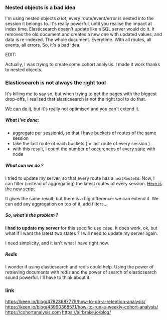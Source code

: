 ### Nested objects is a bad idea

I'm using nested objects *a lot*, every route/event/error is nested into the session it belongs to. It's really powerful, until you realise the impact at index time. Elasticsearch doesn't update like a SQL server would do it. It removes the old document and creates a new one with updated values, and data is re-indexed. The whole document. Everytime. With all routes, all events, all errors. So, it's a bad idea.

EDIT:

Actually, I was *trying* to create some cohort analysis. I made it work thanks to nested objects.

### Elasticsearch is not always the right tool

It's killing me to say so, but when trying to get the pages with the biggest drop-offs, I realised that elasticsearch is not the right tool to do that.

[We can do it](https://github.com/marg51/foul/blob/a04a86e/elasticsearch/reports/bounce_after_event.coffee), but it's really not optimised and you can't extend it.

##### What I've done:

- aggregate per sessionId, so that I have buckets of routes of the same session
- take the last route of each buckets ( = last route of every session )
- with this result, I count the number of occurences of every state with node

##### What can we do ?

I tried to update my server, so that every route has a `nextRouteId`. Now, I can filter (instead of aggregating) the latest routes of every session. [Here is the new script](https://github.com/marg51/foul/blob/a047aa4/elasticsearch/reports/bounce_after_event.coffee)

It gives the same result, but there is a big difference: we can extend it. We can add any aggregation on top of it, add filters…

##### So, what's the problem ?

**I had to update my server** for this specific use case. It does work, ok, but what if I want the latest two states ? I will need to update my server again.

I need simplicity, and it isn't what I have right now.

##### Redis

I wonder if using elasticsearch and redis could help. Using the power of retrieving documents with redis and the power of search of elasticsearch sound powerful. I'll have to think about it.


### link

https://keen.io/blog/47823687779/how-to-do-a-retention-analysis/
https://keen.io/blog/43990368571/how-to-run-a-weekly-cohort-analysis/
https://cohortanalysis.com
https://airbrake.io/blog/

